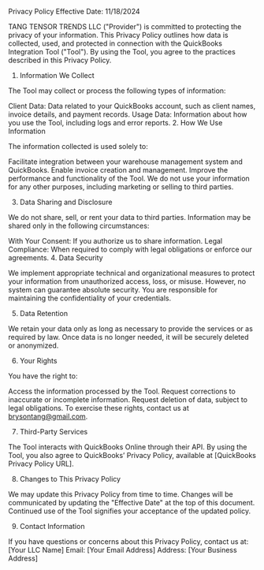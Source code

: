 Privacy Policy
Effective Date: 11/18/2024

TANG TENSOR TRENDS LLC ("Provider") is committed to protecting the privacy of your information. This Privacy Policy outlines how data is collected, used, and protected in connection with the QuickBooks Integration Tool ("Tool"). By using the Tool, you agree to the practices described in this Privacy Policy.

1. Information We Collect

The Tool may collect or process the following types of information:

Client Data: Data related to your QuickBooks account, such as client names, invoice details, and payment records.
Usage Data: Information about how you use the Tool, including logs and error reports.
2. How We Use Information

The information collected is used solely to:

Facilitate integration between your warehouse management system and QuickBooks.
Enable invoice creation and management.
Improve the performance and functionality of the Tool.
We do not use your information for any other purposes, including marketing or selling to third parties.

3. Data Sharing and Disclosure

We do not share, sell, or rent your data to third parties. Information may be shared only in the following circumstances:

With Your Consent: If you authorize us to share information.
Legal Compliance: When required to comply with legal obligations or enforce our agreements.
4. Data Security

We implement appropriate technical and organizational measures to protect your information from unauthorized access, loss, or misuse. However, no system can guarantee absolute security. You are responsible for maintaining the confidentiality of your credentials.

5. Data Retention

We retain your data only as long as necessary to provide the services or as required by law. Once data is no longer needed, it will be securely deleted or anonymized.

6. Your Rights

You have the right to:

Access the information processed by the Tool.
Request corrections to inaccurate or incomplete information.
Request deletion of data, subject to legal obligations.
To exercise these rights, contact us at brysontang@gmail.com.

7. Third-Party Services

The Tool interacts with QuickBooks Online through their API. By using the Tool, you also agree to QuickBooks’ Privacy Policy, available at [QuickBooks Privacy Policy URL].

8. Changes to This Privacy Policy

We may update this Privacy Policy from time to time. Changes will be communicated by updating the "Effective Date" at the top of this document. Continued use of the Tool signifies your acceptance of the updated policy.

9. Contact Information

If you have questions or concerns about this Privacy Policy, contact us at: [Your LLC Name]
Email: [Your Email Address]
Address: [Your Business Address]
